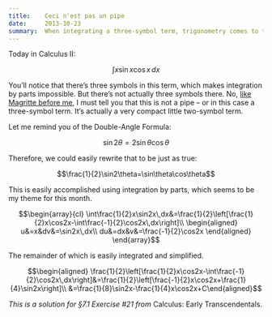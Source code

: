 ```yaml
---
title:    Ceci n'est pas un pipe
date:     2013-10-23
summary:  When integrating a three-symbol term, trigonometry comes to the rescue!
---
```


Today in Calculus II:

$$\int x\sin x\cos x\,dx$$

<!--more-->

You’ll notice that there’s three symbols in this term, which makes integration by parts impossible. But there’s not actually three symbols there. No, [like Magritte before me](http://en.wikipedia.org/wiki/The_Treachery_of_Images), I must tell you that this is not a pipe – or in this case a three-symbol term. It’s actually a very compact little two-symbol term.

Let me remind you of the Double-Angle Formula:

$$\sin 2\theta=2\sin\theta\cos\theta$$

Therefore, we could easily rewrite that to be just as true:

$$\frac{1}{2}\sin2\theta=\sin\theta\cos\theta$$

This is easily accomplished using integration by parts, which seems to be my theme for this month.

$$\begin{array}{cl}
\int\frac{1}{2}x\sin2x\,dx&=\frac{1}{2}\left[\frac{1}{2}x\cos2x-\int\frac{-1}{2}\cos2x\,dx\right]\\
\begin{aligned}
u&=x&dv&=\sin2x\,dx\\
du&=dx&v&=\frac{-1}{2}\cos2x
\end{aligned}
\end{array}$$

The remainder of which is easily integrated and simplified.

$$\begin{aligned}
\frac{1}{2}\left[\frac{1}{2}x\cos2x-\int\frac{-1}{2}\cos2x\,dx\right]&=\frac{1}{2}\left[\frac{-1}{2}x\cos2x+\frac{1}{4}\sin2x\right]\\
&=\frac{1}{8}\sin2x-\frac{1}{4}x\cos2x+C\end{aligned}$$

*This is a solution for §7.1 Exercise #21 from* Calculus: Early Transcendentals.
